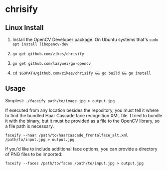 # chrisify

## Linux Install

1. Install the OpenCV Developer package. On Ubuntu systems that's `sudo apt install libopencv-dev`

2. `go get github.com/zikes/chrisify`

3. `go get github.com/lazywei/go-opencv`

4. `cd $GOPATH/github.com/zikes/chrisify && go build && go install`

## Usage


Simplest: `./faceify path/to/image.jpg > output.jpg`

If executed from any location besides the repository, you must tell it where to find the
bundled Haar Cascade face recognition XML file. I tried to bundle it with the binary, but
it must be provided as a file to the OpenCV library, so a file path is necessary.

`faceify --haar /path/to/haarcascade_frontalface_alt.xml /path/to/input.jpg > output.jpg`

If you'd like to include additional face options, you can provide a directory of PNG files
to be imported:

`faceify --faces /path/to/faces /path/to/input.jpg > output.jpg`
